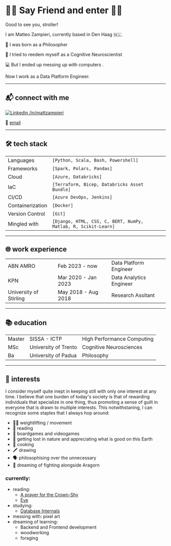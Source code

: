 # 🧙‍♂️ Say Friend and enter 🧙‍♂️
Good to see you, stroller!

I am Matteo Zampieri, currently based in Den Haag 🇳🇱.

💭 I was born as a Philosopher 

🧠 I tried to reedem myself as a Cognitive Neuroscientist 

💻 But I ended up messing up with computers  . 

Now I work as a Data Platform Engineer.

---
## 📬 connect with me
[![Linkedin](https://i.stack.imgur.com/gVE0j.png) /in/mattzampieri](https://www.linkedin.com/in/mattzampieri/)

📧 [email](mailto:zampierimatteo.91@gmail.com)


<!-- Would you prefer to have a quick chat? Book a slot below 📅 -->

---
## 🛠️ tech stack

| | |
|:---| :--- |
|Languages | `[Python, Scala, Bash, Powershell]` |
|Frameworks | `[Spark, Polars, Pandas]` |
|Cloud | `[Azure, Databricks]` |
|IaC | `[Terraform, Bicep, Databricks Asset Bundle]` |
|CI/CD | `[Azure DevOps, Jenkins]` |
|Containerization | `[Docker]` |
|Version Control | `[Git]` |
|Mingled with | `[Django, HTML, CSS, C, BERT, NumPy, Matlab, R, Scikit-Learn]` |

---
## 🌐 work experience
|  |  |  |
|:--------|:-----|:--------------------------|
| ABN AMRO| Feb 2023 - now | Data Platform Engineer|
| KPN | Mar 2020 - Jan 2023 | Data Analytics Engineer|
| University of Stirling | May 2018 - Aug 2018 | Research Assitant |

---
## 📚 education
|  | |  |
|:-----|:-----------|:-------|
| Master | SISSA - ICTP | High Performance Computing | 
| MSc | University of Trento | Cognitive Neurosciences |
| Ba | University of Padua | Philosophy |


---
## 🎯 interests
I consider myself quite inept in keeping still with only one interest at any time. I believe that one burden of today's society is that of rewarding individuals that specialize in one thing, thus promoting a sense of guilt in everyone that is drawn to multiple interests. This notwithstaning, I can recognize some staples that I always hop around:
- 🏋️‍♂️ weightlifting / movement
- 📗 reading 
- 🎲 boardgames and videogames
- 🌲 getting lost in nature and appreciating what is good on this Earth
- 🍲 cooking
- 🖍️ drawing
- 🗣️ philosophising over the unnecessary
- 🧝 dreaming of fighting alongside Aragorn

### currently:
- reading: 
    - [A prayer for the Crown-Shy](https://www.goodreads.com/book/show/40864030-a-prayer-for-the-crown-shy)
    - [Eve](https://www.goodreads.com/book/show/75494215-eve)
- studying: 
    - [Database Internals](https://www.oreilly.com/library/view/database-internals/9781492040330/)
- messing with: pixel art
- dreaming of learning: 
    - Backend and Frontend development
    - woodworking
    - foraging
<!--
**zampierimatteo91/zampierimatteo91** is a ✨ _special_ ✨ repository because its `README.md` (this file) appears on your GitHub profile.

Here are some ideas to get you started:

- 🔭 I’m currently working on ...
- 🌱 I’m currently learning ...
- 👯 I’m looking to collaborate on ...
- 🤔 I’m looking for help with ...
- 💬 Ask me about ...
- 📫 How to reach me: ...
- 😄 Pronouns: ...
- ⚡ Fun fact: ...
-->
